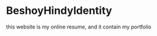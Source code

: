 BeshoyHindyIdentity
===================

this website is my online resume, and it contain my portfolio 
